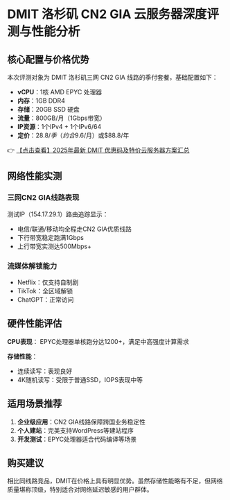 # DMIT 洛杉矶 CN2 GIA 云服务器深度评测与性能分析

## 核心配置与价格优势
本次评测对象为 DMIT 洛杉矶三网 CN2 GIA 线路的季付套餐，基础配置如下：
- **vCPU**：1核 AMD EPYC 处理器
- **内存**：1GB DDR4
- **存储**：20GB SSD 硬盘
- **流量**：800GB/月（1Gbps带宽）
- **IP资源**：1个IPv4 + 1个IPv6/64
- **定价**：$28.8/季（约合$9.6/月）或$88.8/年

👉 [【点击查看】2025年最新 DMIT 优惠码及特价云服务器方案汇总](https://bit.ly/dmit_coupon)

## 网络性能实测
### 三网CN2 GIA线路表现
测试IP（154.17.29.1）路由追踪显示：
- 电信/联通/移动均全程走CN2 GIA优质线路
- 下行带宽稳定跑满1Gbps
- 上行带宽实测达500Mbps+

### 流媒体解锁能力
- Netflix：仅支持自制剧
- TikTok：全区域解锁
- ChatGPT：正常访问

## 硬件性能评估
**CPU表现**：
EPYC处理器单核跑分达1200+，满足中高强度计算需求

**存储性能**：
- 连续读写：表现良好
- 4K随机读写：受限于普通SSD，IOPS表现中等

## 适用场景推荐
1. **企业级应用**：CN2 GIA线路保障跨国业务稳定性
2. **个人建站**：完美支持WordPress等建站程序
3. **开发测试**：EPYC处理器适合代码编译等场景

## 购买建议
相比同线路竞品，DMIT在价格上具有明显优势。虽然存储性能略有不足，但网络质量堪称顶级，特别适合对网络延迟敏感的用户群体。